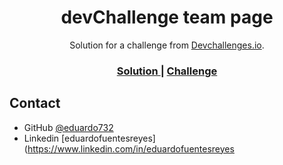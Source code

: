 <!-- Please update value in the {}  -->

<h1 align="center">devChallenge team page</h1>

<div align="center">
   Solution for a challenge from  <a href="http://devchallenges.io" target="_blank">Devchallenges.io</a>.
</div>

<div align="center">
  <h3>
    <a href="https://github.com/eduardo732/teamPage">
      Solution
    </a>
    <span> | </span>
    <a href="https://devchallenges.io/challenges/hhmesazsqgKXrTkYkt0U">
      Challenge
    </a>
  </h3>
</div>

## Contact

- GitHub [@eduardo732](https://github.com/eduardo732)
- Linkedin [eduardofuentesreyes](https://www.linkedin.com/in/eduardofuentesreyes

